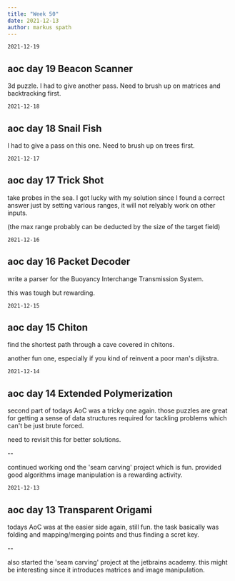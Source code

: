 ```yaml
---
title: "Week 50"
date: 2021-12-13
author: markus spath
---
```


`2021-12-19`

## aoc day 19 Beacon Scanner

3d puzzle. I had to give another pass. Need to brush up on matrices and backtracking first.

`2021-12-18`

## aoc day 18 Snail Fish

I had to give a pass on this one. Need to brush up on trees first.

`2021-12-17`

## aoc day 17 Trick Shot

take probes in the sea. I got lucky with my solution since I found a correct answer just by setting various ranges, it will not relyably work on other inputs.

(the max range probably can be deducted by the size of the target field)

`2021-12-16`

## aoc day 16 Packet Decoder

write a parser for the Buoyancy Interchange Transmission System.

this was tough but rewarding.

`2021-12-15`

## aoc day 15 Chiton

find the shortest path through a cave covered in chitons.

another fun one, especially if you kind of reinvent a poor man's dijkstra.

`2021-12-14`

## aoc day 14 Extended Polymerization

second part of todays AoC was a tricky one again. those puzzles are great for getting a sense of data structures required for tackling problems which can't be just brute forced.

need to revisit this for better solutions.

--

continued working ond the 'seam carving' project which is fun. provided good algorithms image manipulation is a rewarding activity.

`2021-12-13`

## aoc day 13 Transparent Origami

todays AoC was at the easier side again, still fun. the task basically was folding and mapping/merging points and thus finding a scret key.

--

also started the 'seam carving' project at the jetbrains academy. this might be interesting since it introduces matrices and image manipulation.
